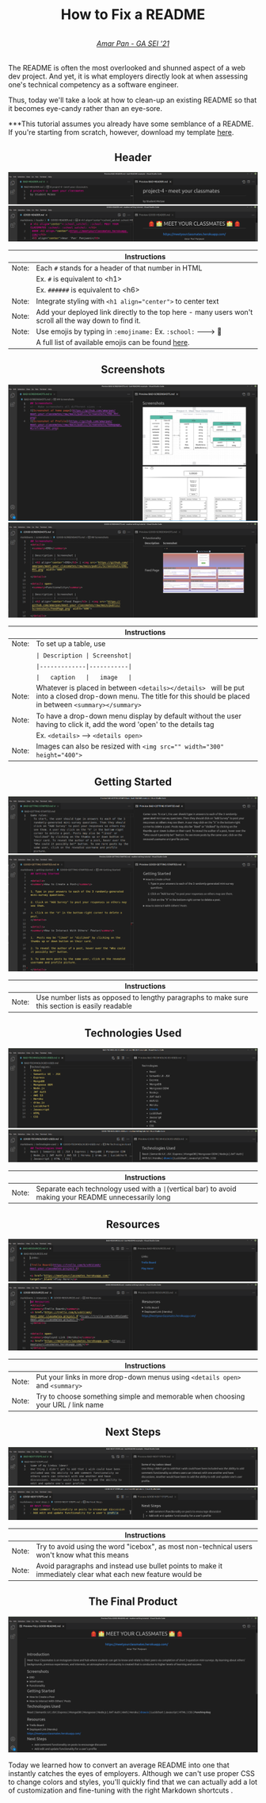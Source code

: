 # <h1 align="center">How to Fix a README</h1>
###### <h6 align="center"> [Amar Pan - GA SEI '21](https://www.linkedin.com/in/amarpan/)</h6>
The README is often the most overlooked and shunned aspect of a web dev project. And yet, it is what employers directly look at when assessing one's technical competency as a software engineer.

Thus, today we'll take a look at how to clean-up an existing README so that it becomes eye-candy rather than an eye-sore.   

***This tutorial assumes you already have some semblance of a README. If you're starting from scratch, however, download my template [here](). 



<!-- | From this:     | To this:      |
|---------------|--------------|
| <img src="./images/FullBadREADME.png"> | <img src="./images/FullGoodREADME.png"> | -->

## <h2  align="center">Header
 <img src="./images/BAD-HEADER.png">    
 
 <img src="./images/GOOD-HEADER.png">
 
|            | Instructions |
|------------|--------------|
| Note:      | Each `#` stands for a header of that number in HTML | 
|            | Ex. `#` is equivalent to \<h1> |
|            | Ex. `######` is equivalent to \<h6>|
| Note:      | Integrate styling with `<h1 align="center">` to center text |
| Note:      | Add your deployed link directly to the top here - many users won't scroll all the way down to find it.
| Note:      | Use emojis by typing in `:emojiname:` Ex. `:school:` ---> :school:
|            | A full list of available emojis can be found [here](https://github.com/ikatyang/emoji-cheat-sheet/blob/master/README.md).

## <h2  align="center">Screenshots</h2>
 <img src="./images/BAD-SCREENSHOTS.png">    
 <img src="./images/GOOD-SCREENSHOTS.png">

|            | Instructions |
|------------|--------------|
| Note:      | To set up a  table, use |
|            | `\| Description \| Screenshot\|` |
|            |`\|-------------\|-----------\|`|
|            |`\|   caption   \|   image   \|`|
| Note:      | Whatever is placed in between `<details></details> ` will be put into a closed drop-down menu. The title for this should be placed in between `<summary></summary>` 
| Note:      | To have a drop-down menu display by default without the user having to click it, add the word 'open' to the details tag
|            |Ex. `<details>`  -->  `<details open>` 
| Note:      |Images can also be resized with `<img src="" width="300" height="400">`

## <h2  align="center">Getting Started</h2>
 <img src="./images/BAD-GETTING-STARTED.png">    
 <img src="./images/GOOD-GETTING-STARTED.png">    

|            | Instructions |
|------------|--------------|
| Note:      | Use number lists as opposed to lengthy paragraphs to make sure this section is easily readable

## <h2  align="center">Technologies Used</h2>
 <img src="./images/BAD-TECHNOLOGIES-USED.png">    
 <img src="./images/GOOD-TECHNOLOGIES-USED.png">    

|            | Instructions |
|------------|--------------|
| Note:      | Separate each technology used with a `\|`(vertical bar) to avoid making your README unnecessarily long 

## <h2  align="center">Resources</h2>
 <img src="./images/BAD-RESOURCES.png">    
 <img src="./images/GOOD-RESOURCES.png">    

|            | Instructions |
|------------|--------------|
| Note:      | Put your links in more drop-down menus using `<details open>` and `<summary>`
| Note:      | Try to choose something simple and memorable when choosing your URL / link name

## <h2  align="center">Next Steps</h2>
 <img src="./images/BAD-NEXT-STEPS.png">    
 <img src="./images/GOOD-NEXT-STEPS.png">    

|            | Instructions |
|------------|--------------|
| Note:      | Try to avoid using the word "icebox", as most non-technical users won't know what this means
| Note:      | Avoid paragraphs and instead use bullet points to make it immediately clear what each new feature would be

## <h2  align="center">The Final Product</h2>
 <img src="./images/GOOD-FULL-README.png">    
 
Today we learned how to convert an average README into one that instantly catches the eyes of employers. Although we can't use proper CSS to change colors and styles, you'll quickly find that we can actually add a lot of customization and fine-tuning with the right Markdown shortcuts . 